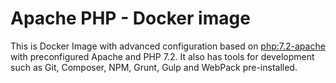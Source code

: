 # Apache PHP - Docker image

This is Docker Image with advanced configuration based on [php:7.2-apache](https://github.com/docker-library/php/blob/master/7.2/stretch/apache/Dockerfile)
with preconfigured Apache and PHP 7.2. It also has tools for development such as Git, Composer, NPM, Grunt, Gulp and WebPack pre-installed.